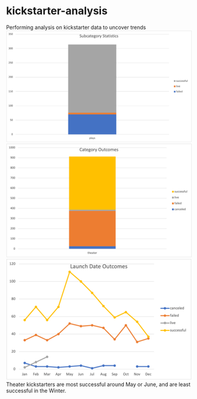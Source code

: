 # kickstarter-analysis
Performing analysis on kickstarter data to uncover trends
![SubcategoryStatistics](SubcategoryStatistics.png)
![CategoryOutcomes](CategoryOutcomes.png)
![LaunchDateOutcomes](LaunchDateOutcomes.png)
Theater kickstarters are most successful around May or June, and are least successful in the Winter.
